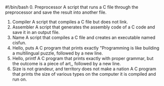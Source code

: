 #!/bin/bash
0. Preprocessor
A script that runs a C file through the preprocessor and save the result into another file.
1. Compiler
A script that compiles a C file but does not link.
2. Assembler
A script that generates the assembly code of a C code and save it in an output file.
3. Name
A script that compiles a C file and creates an executable named cisfun.
4. Hello, puts
A C program that prints exactly "Programming is like building a multilingual puzzle, followed by a new line.
5. Hello, printf
A C program that prints exactly with proper grammar, but the outcome is a piece of art,, followed by a new line.
6. Size is not grandeur, and territory does not make a nation
A C program that prints the size of various types on the computer it is compiled and run on.
